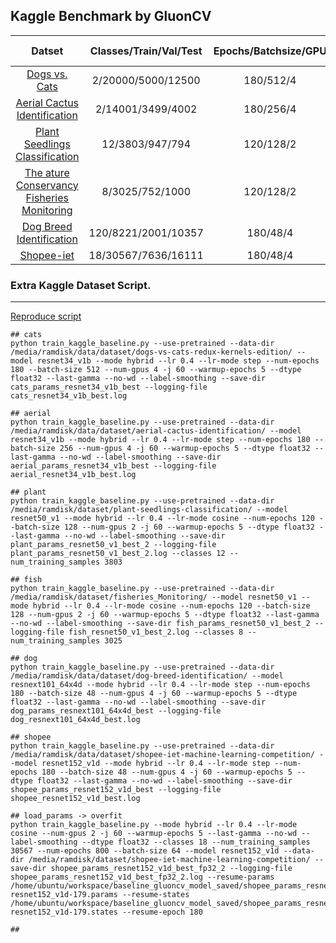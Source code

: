 ## Kaggle Benchmark by GluonCV 

|Datset| Classes/Train/Val/Test | Epochs/Batchsize/GPU |  Model | Gluoncv_Baseline(Score(1st)/Rank & Log & Submission)|
|:-------:|:-----:|:-------:|:-------:|:-------:|
|[Dogs vs. Cats](https://www.kaggle.com/c/dogs-vs-cats-redux-kernels-edition/data)|2/20000/5000/12500|180/512/4|resnet34_v1b| 0.17131(0.03302)/n% & [log](../autogluon/log_baseline/cats_resnet34_v1b_best.log) & [csv](dogs-vs-cats-redux-kernels-edition/predict.csv)|
|[Aerial Cactus Identification](https://www.kaggle.com/c/aerial-cactus-identification/data)|2/14001/3499/4002 |180/256/4|resnet34_v1b| 0.9711(1.0)/n% & [log](../autogluon/log_baseline/aerial_resnet34_v1b_best.log) & [csv](aerial-cactus-identification/predict.csv)|
|[Plant Seedlings Classification](https://www.kaggle.com/c/plant-seedlings-classification)|12/3803/947/794 |120/128/2|resnet50_v1| 0.97607(1.0)/n% & [log](../autogluon/log_baseline/plant_resnet50_v1_best.log) & [csv](autogluon_kaggle/autogluon_baseline/plant-seedlings-classification/predict.csv)|
|[The ature Conservancy Fisheries Monitoring](https://www.kaggle.com/c/the-nature-conservancy-fisheries-monitoring)|8/3025/752/1000|120/128/2|resnet50_v1|1.01974(0.29535)/n% & [log](../autogluon/log_baseline/fish_resnet50_v1_best.log) & [csv](autogluon_kaggle/autogluon_baseline/fisheries_Monitoring/predict.csv)|
|[Dog Breed Identification](https://www.kaggle.com/c/dog-breed-identification)|120/8221/2001/10357|180/48/4|resnext101_64x4d| 1.54852(0:extra dataset)/n% & [log](../autogluon/log_baseline/dog_resnext101_64x4d_best.log) & [csv](dog-breed-identification/predict.csv)|
|[Shopee-iet](https://www.kaggle.com/c/shopee-iet-machine-learning-competition/overview) | 18/30567/7636/16111  | 180/48/4|resnet152_v1d| 0.81750(0.87378)/n% & [log](../autogluon/log_baseline/shopee_resnet152_v1d_best.log) & [csv](shopee-iet-machine-learning-competition/predict.csv)|

### Extra Kaggle Dataset Script.
-------------
[Reproduce script](./train_kaggle_baseline.py)

```
## cats
python train_kaggle_baseline.py --use-pretrained --data-dir /media/ramdisk/data/dataset/dogs-vs-cats-redux-kernels-edition/ --model resnet34_v1b --mode hybrid --lr 0.4 --lr-mode step --num-epochs 180 --batch-size 512 --num-gpus 4 -j 60 --warmup-epochs 5 --dtype float32 --last-gamma --no-wd --label-smoothing --save-dir cats_params_resnet34_v1b_best --logging-file cats_resnet34_v1b_best.log

## aerial
python train_kaggle_baseline.py --use-pretrained --data-dir /media/ramdisk/data/dataset/aerial-cactus-identification/ --model resnet34_v1b --mode hybrid --lr 0.4 --lr-mode step --num-epochs 180 --batch-size 256 --num-gpus 4 -j 60 --warmup-epochs 5 --dtype float32 --last-gamma --no-wd --label-smoothing --save-dir aerial_params_resnet34_v1b_best --logging-file aerial_resnet34_v1b_best.log

## plant
python train_kaggle_baseline.py --use-pretrained --data-dir /media/ramdisk/dataset/plant-seedlings-classification/ --model resnet50_v1 --mode hybrid --lr 0.4 --lr-mode cosine --num-epochs 120 --batch-size 128 --num-gpus 2 -j 60 --warmup-epochs 5 --dtype float32 --last-gamma --no-wd --label-smoothing --save-dir plant_params_resnet50_v1_best_2 --logging-file plant_params_resnet50_v1_best_2.log --classes 12 --num_training_samples 3803

## fish
python train_kaggle_baseline.py --use-pretrained --data-dir /media/ramdisk/dataset/fisheries_Monitoring/ --model resnet50_v1 --mode hybrid --lr 0.4 --lr-mode cosine --num-epochs 120 --batch-size 128 --num-gpus 2 -j 60 --warmup-epochs 5 --dtype float32 --last-gamma --no-wd --label-smoothing --save-dir fish_params_resnet50_v1_best_2 --logging-file fish_resnet50_v1_best_2.log --classes 8 --num_training_samples 3025

## dog
python train_kaggle_baseline.py --use-pretrained --data-dir /media/ramdisk/data/dataset/dog-breed-identification/ --model resnext101_64x4d --mode hybrid --lr 0.4 --lr-mode step --num-epochs 180 --batch-size 48 --num-gpus 4 -j 60 --warmup-epochs 5 --dtype float32 --last-gamma --no-wd --label-smoothing --save-dir dog_params_resnext101_64x4d_best --logging-file dog_resnext101_64x4d_best.log

## shopee
python train_kaggle_baseline.py --use-pretrained --data-dir /media/ramdisk/data/dataset/shopee-iet-machine-learning-competition/ --model resnet152_v1d --mode hybrid --lr 0.4 --lr-mode step --num-epochs 180 --batch-size 48 --num-gpus 4 -j 60 --warmup-epochs 5 --dtype float32 --last-gamma --no-wd --label-smoothing --save-dir shopee_params_resnet152_v1d_best --logging-file shopee_resnet152_v1d_best.log

## load_params -> overfit
python train_kaggle_baseline.py --mode hybrid --lr 0.4 --lr-mode cosine --num-gpus 2 -j 60 --warmup-epochs 5 --last-gamma --no-wd --label-smoothing --dtype float32 --classes 18 --num_training_samples 30567 --num-epochs 800 --batch-size 64 --model resnet152_v1d --data-dir /media/ramdisk/dataset/shopee-iet-machine-learning-competition/ --save-dir shopee_params_resnet152_v1d_best_fp32_2 --logging-file shopee_params_resnet152_v1d_best_fp32_2.log --resume-params /home/ubuntu/workspace/baseline_gluoncv_model_saved/shopee_params_resnet152_v1d_best/imagenet-resnet152_v1d-179.params --resume-states /home/ubuntu/workspace/baseline_gluoncv_model_saved/shopee_params_resnet152_v1d_best/imagenet-resnet152_v1d-179.states --resume-epoch 180

## 
```


